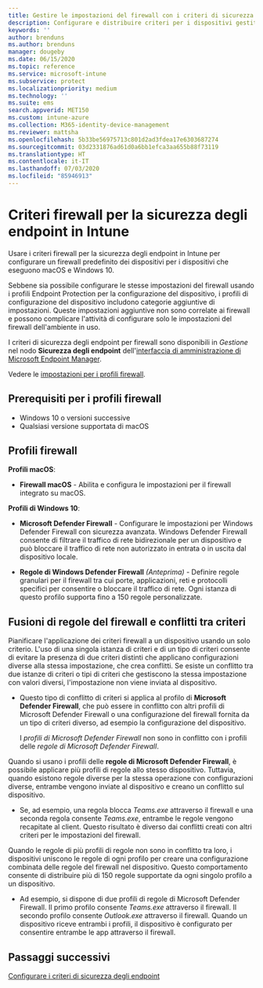 ```yaml
---
title: Gestire le impostazioni del firewall con i criteri di sicurezza degli endpoint in Microsoft Intune | Microsoft Docs
description: Configurare e distribuire criteri per i dispositivi gestiti con i criteri firewall per la sicurezza degli endpoint in Microsoft Endpoint Manager.
keywords: ''
author: brenduns
ms.author: brenduns
manager: dougeby
ms.date: 06/15/2020
ms.topic: reference
ms.service: microsoft-intune
ms.subservice: protect
ms.localizationpriority: medium
ms.technology: ''
ms.suite: ems
search.appverid: MET150
ms.custom: intune-azure
ms.collection: M365-identity-device-management
ms.reviewer: mattsha
ms.openlocfilehash: 5b33be56975713c801d2ad3fdea17e6303687274
ms.sourcegitcommit: 03d2331876ad61d0a6bb1efca3aa655b88f73119
ms.translationtype: HT
ms.contentlocale: it-IT
ms.lasthandoff: 07/03/2020
ms.locfileid: "85946913"
---
```

# <a name="firewall-policy-for-endpoint-security-in-intune"></a>Criteri firewall per la sicurezza degli endpoint in Intune

Usare i criteri firewall per la sicurezza degli endpoint in Intune per configurare un firewall predefinito dei dispositivi per i dispositivi che eseguono macOS e Windows 10.

Sebbene sia possibile configurare le stesse impostazioni del firewall usando i profili Endpoint Protection per la configurazione del dispositivo, i profili di configurazione del dispositivo includono categorie aggiuntive di impostazioni. Queste impostazioni aggiuntive non sono correlate ai firewall e possono complicare l'attività di configurare solo le impostazioni del firewall dell'ambiente in uso.

I criteri di sicurezza degli endpoint per firewall sono disponibili in *Gestione* nel nodo **Sicurezza degli endpoint** dell'[interfaccia di amministrazione di Microsoft Endpoint Manager](https://go.microsoft.com/fwlink/?linkid=2109431).

Vedere le [impostazioni per i profili firewall](../protect/endpoint-security-Firewall-profile-settings.md).

## <a name="prerequisites-for-firewall-profiles"></a>Prerequisiti per i profili firewall

- Windows 10 o versioni successive
- Qualsiasi versione supportata di macOS

## <a name="firewall-profiles"></a>Profili firewall

**Profili macOS**:

- **Firewall macOS** - Abilita e configura le impostazioni per il firewall integrato su macOS.

**Profili di Windows 10**:

- **Microsoft Defender Firewall** - Configurare le impostazioni per Windows Defender Firewall con sicurezza avanzata. Windows Defender Firewall consente di filtrare il traffico di rete bidirezionale per un dispositivo e può bloccare il traffico di rete non autorizzato in entrata o in uscita dal dispositivo locale.

- **Regole di Windows Defender Firewall** *(Anteprima)* - Definire regole granulari per il firewall tra cui porte, applicazioni, reti e protocolli specifici per consentire o bloccare il traffico di rete. Ogni istanza di questo profilo supporta fino a 150 regole personalizzate.

## <a name="firewall-rule-mergers-and-policy-conflicts"></a>Fusioni di regole del firewall e conflitti tra criteri

Pianificare l'applicazione dei criteri firewall a un dispositivo usando un solo criterio. L'uso di una singola istanza di criteri e di un tipo di criteri consente di evitare la presenza di due criteri distinti che applicano configurazioni diverse alla stessa impostazione, che crea conflitti. Se esiste un conflitto tra due istanze di criteri o tipi di criteri che gestiscono la stessa impostazione con valori diversi, l'impostazione non viene inviata al dispositivo.

- Questo tipo di conflitto di criteri si applica al profilo di **Microsoft Defender Firewall**, che può essere in conflitto con altri profili di Microsoft Defender Firewall o una configurazione del firewall fornita da un tipo di criteri diverso, ad esempio la configurazione del dispositivo.

  I *profili di Microsoft Defender Firewall* non sono in conflitto con i profili delle *regole di Microsoft Defender Firewall*.

Quando si usano i profili delle **regole di Microsoft Defender Firewall**, è possibile applicare più profili di regole allo stesso dispositivo. Tuttavia, quando esistono regole diverse per la stessa operazione con configurazioni diverse, entrambe vengono inviate al dispositivo e creano un conflitto sul dispositivo.

- Se, ad esempio, una regola blocca *Teams.exe* attraverso il firewall e una seconda regola consente *Teams.exe*, entrambe le regole vengono recapitate al client. Questo risultato è diverso dai conflitti creati con altri criteri per le impostazioni del firewall.

Quando le regole di più profili di regole non sono in conflitto tra loro, i dispositivi uniscono le regole di ogni profilo per creare una configurazione combinata delle regole del firewall nel dispositivo. Questo comportamento consente di distribuire più di 150 regole supportate da ogni singolo profilo a un dispositivo.

- Ad esempio, si dispone di due profili di regole di Microsoft Defender Firewall. Il primo profilo consente *Teams.exe* attraverso il firewall. Il secondo profilo consente *Outlook.exe* attraverso il firewall. Quando un dispositivo riceve entrambi i profili, il dispositivo è configurato per consentire entrambe le app attraverso il firewall.

## <a name="next-steps"></a>Passaggi successivi

[Configurare i criteri di sicurezza degli endpoint](../protect/endpoint-security-policy.md#create-an-endpoint-security-policy)
